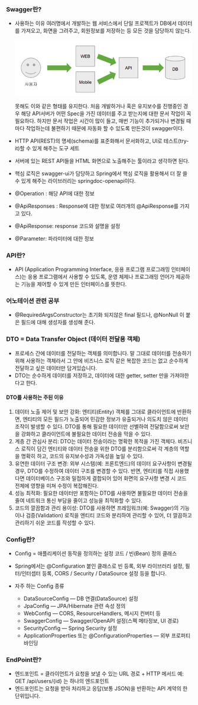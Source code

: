 ### Swagger란?
- 사용하는 이유
  여러명에서 개발하는 웹 서비스에서 단일 프로젝트가 DB에서 데이터를 가져오고, 화면을 그려주고, 회원정보를 저장하는 등 모든 것을 담당하지 않는다.
  
  ![alt text](image-1.png)
  
  못해도 이와 같은 형태를 유지한다.
  처음 개발하거나 혹은 유지보수를 진행중인 경우 해당 API서버가 어떤 Spec을 가진 데이터를 주고 받는지에 대한 문서 작업이 꼭 필요하다.
  하지만 문서 작업은 시간이 많이 들고, 매번 기능이 추가되거나 변경될 때마다 작업하는데 불편하기 때문에 자동화 할 수 있도록 만든것이 swagger이다.

- HTTP API(REST)의 명세(schema)를 표준화해서 문서화하고, UI로 테스트(try-it)할 수 있게 해주는 도구 세트
- 서버에 있는 REST API들을 HTML 화면으로 노출해주는 툴이라고 생각하면 된다.
- 핵심 로직은 swagger-ui가 담당하고 Spring에서 핵심 로직을 활용해서 더 잘 쓸 수 있게 해주는 라이브러리는 springdoc-openapi이다.

- @Operation : 해당 API에 대한 정보
- @ApiResponses : Response에 대한 정보로 여러개의 @ApiResponse를 가지고 있다.
- @ApiResponse: response 코드와 설명을 설정
- @Parameter: 파라미터에 대한 정보

### API란?
- API (Application Programming Interface, 응용 프로그램 프로그래밍 인터페이스)는 응용 프로그램에서 사용할 수 있도록,
  운영 체제나 프로그래밍 언어가 제공하는 기능을 제어할 수 있게 만든 인터페이스를 뜻한다.

### 어노테이션 관련 공부
- @RequiredArgsConstructor는 초기화 되지않은 final 필드나, @NonNull 이 붙은 필드에 대해 생성자를 생성해 준다.

### DTO = Data Transfer Object (데이터 전달용 객체)
- 프로세스 간에 데이터를 전달하는 객체를 의미합니다. 말 그대로 데이터를 전송하기 위해 사용하는 객체라서 그 안에 비즈니스 로직 같은 복잡한 코드는 없고 순수하게 전달하고 싶은 데이터만 담겨있습니다.
- DTO는 순수하게 데이터를 저장하고, 데이터에 대한 getter, setter 만을 가져야한다고 한다.

#### DTO를 사용하는 주된 이유
1. 데이터 노출 제어 및 보안 강화: 엔티티(Entity) 객체를 그대로 클라이언트에 반환하면, 엔티티의 모든 필드가 노출되어 민감한 정보가 유출되거나 의도치 않은 데이터 조작이 발생할 수 있다. DTO를 통해 필요한 데이터만 선별하여 전달함으로써 보안을 강화하고 클라이언트에 불필요한 데이터 전송을 막을 수 있다. 
2. 계층 간 관심사 분리: DTO는 데이터 전송이라는 명확한 목적을 가진 객체다. 비즈니스 로직이 담긴 엔티티와 데이터 전송을 위한 DTO를 분리함으로써 각 계층의 역할을 명확히 하고, 코드의 유지보수성과 가독성을 높일 수 있다. 
3. 유연한 데이터 구조 변경: 외부 시스템(예: 프론트엔드)의 데이터 요구사항이 변경될 경우, DTO를 수정하여 데이터 구조를 변경할 수 있다. 반면, 엔티티를 직접 사용했다면 데이터베이스 구조와 밀접하게 결합되어 있어 화면의 요구사항 변경 시 코드 전체에 영향을 미쳐 수정이 복잡해진다. 
4. 성능 최적화: 필요한 데이터만 포함하는 DTO를 사용하면 불필요한 데이터 전송을 줄여 네트워크 통신 부담을 줄이고 성능을 최적화할 수 있다. 
5. 코드의 깔끔함과 관리 용이성: DTO를 사용하면 프레임워크(예: Swagger)의 기능이나 검증(Validation) 로직을 엔티티 코드와 분리하여 관리할 수 있어, 더 깔끔하고 관리하기 쉬운 코드를 작성할 수 있다. 

### Config란?
-	Config = 애플리케이션 동작을 정의하는 설정 코드 / 빈(Bean) 정의 클래스
-	Spring에서는 @Configuration 붙인 클래스로 빈 등록, 외부 라이브러리 설정, 필터/인터셉터 등록, CORS / Security / DataSource 설정 등을 합니다.

- 자주 하는 Config 종류
	-	DataSourceConfig — DB 연결(DataSource) 설정
	-	JpaConfig — JPA/Hibernate 관련 속성 정의
	-	WebConfig — CORS, ResourceHandlers, 메시지 컨버터 등
	-	SwaggerConfig — Swagger/OpenAPI 설정(스펙 메타정보, UI 경로)
	-	SecurityConfig — Spring Security 설정
	-	ApplicationProperties 또는 @ConfigurationProperties — 외부 프로퍼티 바인딩

### EndPoint란?
- 엔드포인트 = 클라이언트가 요청을 보낼 수 있는 URL 경로 + HTTP 메서드
  예: GET /api/users/{id} 는 하나의 엔드포인트
- 엔드포인트는 요청을 받아 처리하고 응답(보통 JSON)을 반환하는 API 계약의 한 단위입니다.